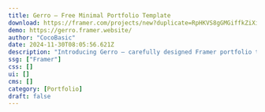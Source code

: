```yaml
---
title: Gerro — Free Minimal Portfolio Template
download: https://framer.com/projects/new?duplicate=RpHKVS8gGMGiffkZiXiR&via=cocobasic&duplicateType=siteTemplate
demo: https://gerro.framer.website/
author: "CocoBasic"
date: 2024-11-30T08:05:56.621Z
description: "Introducing Gerro — carefully designed Framer portfolio template. It's perfect choice to set up your portfolio website. Minimal and sleek design with clean typography will help you showcase your work with style."
ssg: ["Framer"]
css: []
ui: []
cms: []
category: [Portfolio]
draft: false
---
```

